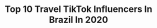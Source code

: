 ---
title: Top 10 Travel TikTok Influencers In Brazil In 2020
description: >-
  Find top travel TikTok influencers in Brazil in 2020. Most popular hashtags: #sunset #beach #foryourpage #tiktokfood.
platform: TikTok
profiles:
  - username: "leandrodelarue"
    fullname: >-
      Leandro Delarue
    location: "Brazil"
    followers: 2716
    engagement: 1087
    commentsToLikes: 0.062562
    id: ckaibr78phkaw0i78s6p4o3gw
    verified: false
    hashtags: "#vacation, #porto, #dailylife, #brooklyn"
  - username: "bernardovillasboas"
    fullname: >-
      Bernardo Villas Bôas
    location: "Brazil"
    followers: 6086
    engagement: 1146
    commentsToLikes: 0.032434
    id: ckacn6ibtmm8h0i78xmwvvtxs
    verified: false
    hashtags: "#waves, #hike, #beautiful, #50centchallenge"
  - username: "colorfulworldtravel"
    fullname: >-
      colorfulworldtravel
    location: "Brazil"
    followers: 5429
    engagement: 97
    commentsToLikes: 0.082078
    id: ckacn6hbumly60i78uwy539ti
    verified: false
    hashtags: "#thisone, #memorias, #foryourpage, #ghosttown"
  - username: "caiotravels"
    fullname: >-
      caiotravels
    location: "Brazil"
    followers: 11380
    engagement: 1300
    commentsToLikes: 0.017321
    id: ck9v9lqwce9v70j784lrvf1rl
    verified: false
    hashtags: "#noronha, #alagoas, #paradise, #panamacitybeach"
  - username: "lucasmartins"
    fullname: >-
      Lucas Martins 
    location: "Brazil"
    followers: 901261
    engagement: 1469
    commentsToLikes: 0.015179
    id: ck8j853s9hbss0j78io5mosxm
    verified: true
    hashtags: "#fish, #drone, #caribe, #ocean"
  - username: "desanta_official"
    fullname: >-
      De Santa
    location: "Brazil"
    followers: 52852
    engagement: 141
    commentsToLikes: 0.038713
    id: ck9ej51dq0jxe0j78fp71ji6x
    verified: false
    hashtags: "#russian, #california, #piercings, #hell"
  - username: "bemvindosabordo"
    fullname: >-
      Bem Vindos a Bordo
    location: "Brazil"
    followers: 6392
    engagement: 1301
    commentsToLikes: 0.012670
    id: cka0tv3mzripq0i78mjsb303m
    verified: false
    hashtags: "#puntadeleste, #gungaporanga, #fozdoigua, #oldquebec"
  - username: "hugomochilandoporai"
    fullname: >-
      user6652477482467
    location: "Brazil"
    followers: 8862
    engagement: 1331
    commentsToLikes: 0.010316
    id: ck9jwmqc9x5ne0j788yvhrxh7
    verified: false
    hashtags: "#free, #athens, #sitio, #backpack"
  - username: "deboramanfronn"
    fullname: >-
      Débora Manfron
    location: "Brazil"
    followers: 3071
    engagement: 809
    commentsToLikes: 0.028949
    id: ck9glce8vnk6u0j78s150m4o0
    verified: false
    hashtags: "#treino, #brasilia, #curitiba, #havingfun"
  - username: "willtravel"
    fullname: >-
      William Class
    location: "Brazil"
    followers: 9931
    engagement: 804
    commentsToLikes: 0.055351
    id: ck81t1ptkus5r0j78sexlws0u
    verified: false
    hashtags: "#foryoupage, #xmen, #thailand, #jericoacoara"
---